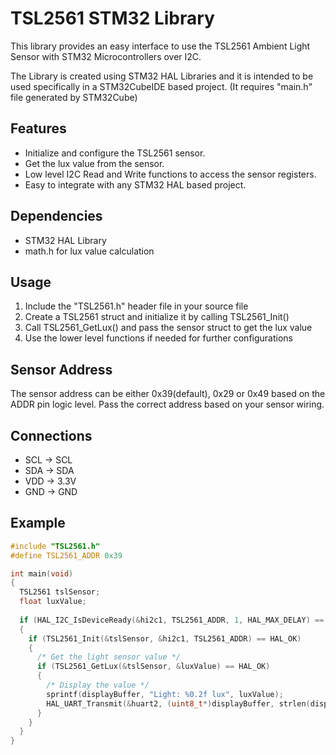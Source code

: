 
# TSL2561 STM32 Library

This library provides an easy interface to use the TSL2561  Ambient Light Sensor with STM32 Microcontrollers over I2C.

The Library is created using STM32 HAL Libraries and it is intended to be used specifically in a STM32CubeIDE based project. (It requires "main.h" file generated by STM32Cube)

## Features

-   Initialize and configure the TSL2561 sensor.
-   Get the lux value  from the sensor.
-   Low level I2C Read and Write functions to access the sensor registers.
-   Easy to integrate with any  STM32 HAL  based project.

## Dependencies

-   STM32 HAL Library
-   math.h for lux value calculation

## Usage

1.  Include the "TSL2561.h" header file in your  source file
2.  Create a TSL2561 struct and initialize it by calling TSL2561_Init()
3.  Call TSL2561_GetLux() and pass the sensor struct to get the lux value
4.  Use the  lower level functions  if needed for further configurations

## Sensor Address

The sensor address can be either 0x39(default), 0x29 or 0x49 based on the ADDR pin logic level. Pass the correct address based on your sensor wiring.

## Connections

-   SCL -> SCL
-   SDA -> SDA
-   VDD -> 3.3V
-   GND -> GND

## Example

```c
#include "TSL2561.h" 
#define TSL2561_ADDR 0x39

int main(void)
{
  TSL2561 tslSensor; 
  float luxValue; 
  
  if (HAL_I2C_IsDeviceReady(&hi2c1, TSL2561_ADDR, 1, HAL_MAX_DELAY) == HAL_OK) 
  { 
    if (TSL2561_Init(&tslSensor, &hi2c1, TSL2561_ADDR) == HAL_OK) 
    { 
      /* Get the light sensor value */ 
      if (TSL2561_GetLux(&tslSensor, &luxValue) == HAL_OK) 
      { 
        /* Display the value */ 
        sprintf(displayBuffer, "Light: %0.2f lux", luxValue); 
        HAL_UART_Transmit(&huart2, (uint8_t*)displayBuffer, strlen(displayBuffer), HAL_MAX_DELAY); 
      } 
    } 
  } 
} 

```


